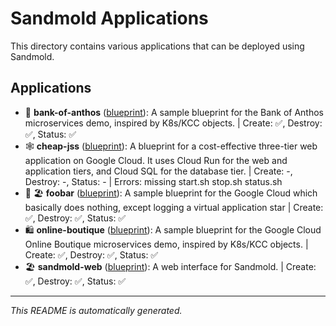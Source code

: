 # Sandmold Applications

This directory contains various applications that can be deployed using Sandmold.

## Applications

* 🏦 **bank-of-anthos** ([blueprint](bank-of-anthos/blueprint.yaml)): A sample blueprint for the Bank of Anthos microservices demo, inspired by K8s/KCC objects. | Create: ✅, Destroy: ✅, Status: ✅
* 🕸️ **cheap-jss** ([blueprint](cheap-jss/blueprint.yaml)): A blueprint for a cost-effective three-tier web application on Google Cloud. It uses Cloud Run for the web and application tiers, and Cloud SQL for the database tier. | Create: -, Destroy: -, Status: - | Errors: missing start.sh stop.sh status.sh
* 🤷
🏖 **foobar** ([blueprint](foobar/blueprint.yaml)): A sample blueprint for the Google Cloud which basically does nothing, except logging a virtual application star | Create: ✅, Destroy: ✅, Status: ✅
* 🛍️ **online-boutique** ([blueprint](online-boutique/blueprint.yaml)): A sample blueprint for the Google Cloud Online Boutique microservices demo, inspired by K8s/KCC objects. | Create: ✅, Destroy: ✅, Status: ✅
* 🏖 **sandmold-web** ([blueprint](sandmold-web/blueprint.yaml)): A web interface for Sandmold. | Create: ✅, Destroy: ✅, Status: ✅

---
*This README is automatically generated.*
